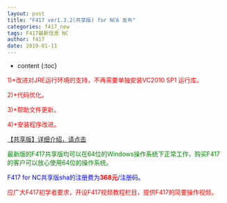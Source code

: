 ```yaml
---
layout: post
title: "F417 ver1.3.2(共享版) for NC6 发布"
categories: f417_new
tags: F417最新信息 NC
author: f417
date: 2019-01-11
---
```


* content
{:toc}



<p><font color="red">1)*改进对JRE运行环境的支持，不再需要单独安装VC2010 SP1 运行库。</font></p>

<p><font color="red">2)*代码优化。</font></p>

<p><font color="red">3)*帮助文件更新。</font></p>

<p><font color="red">4)*安装程序改进。</font></p>

[【共享版】详细介绍，请点击](/blog/f417_nc6_share)

<p><font color="green">最新版的F417共享版均可以在64位的Windows操作系统下正常工作，购买F417的客户可以放心使用64位的操作系统。</font></p>

<p><font color="blue">F417 for NC共享版sha的注册费为<font color="red"><b>368元</b></font>/注册码。</font></p>

<p><font color="red">应广大F417初学者要求，开设F417视频教程栏目，提供F417的简要操作视频。</font></p>

